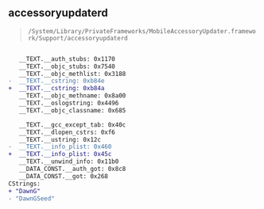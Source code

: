 ## accessoryupdaterd

> `/System/Library/PrivateFrameworks/MobileAccessoryUpdater.framework/Support/accessoryupdaterd`

```diff

   __TEXT.__auth_stubs: 0x1170
   __TEXT.__objc_stubs: 0x7540
   __TEXT.__objc_methlist: 0x3188
-  __TEXT.__cstring: 0xb84e
+  __TEXT.__cstring: 0xb84a
   __TEXT.__objc_methname: 0x8a00
   __TEXT.__oslogstring: 0x4496
   __TEXT.__objc_classname: 0x685

   __TEXT.__gcc_except_tab: 0x40c
   __TEXT.__dlopen_cstrs: 0xf6
   __TEXT.__ustring: 0x12c
-  __TEXT.__info_plist: 0x460
+  __TEXT.__info_plist: 0x45c
   __TEXT.__unwind_info: 0x11b0
   __DATA_CONST.__auth_got: 0x8c8
   __DATA_CONST.__got: 0x268
CStrings:
+ "DawnG"
- "DawnGSeed"

```
